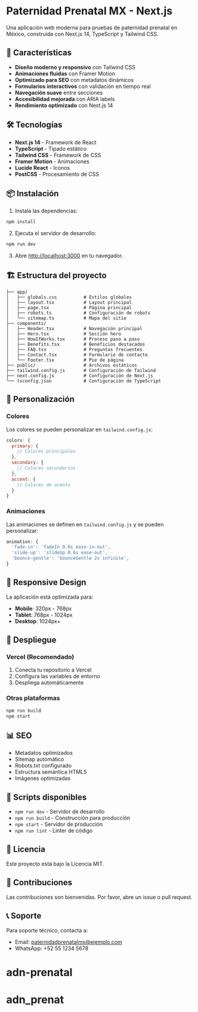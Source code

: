 # Paternidad Prenatal MX - Next.js

Una aplicación web moderna para pruebas de paternidad prenatal en México, construida con Next.js 14, TypeScript y Tailwind CSS.

## 🚀 Características

- **Diseño moderno y responsivo** con Tailwind CSS
- **Animaciones fluidas** con Framer Motion
- **Optimizado para SEO** con metadatos dinámicos
- **Formularios interactivos** con validación en tiempo real
- **Navegación suave** entre secciones
- **Accesibilidad mejorada** con ARIA labels
- **Rendimiento optimizado** con Next.js 14

## 🛠️ Tecnologías

- **Next.js 14** - Framework de React
- **TypeScript** - Tipado estático
- **Tailwind CSS** - Framework de CSS
- **Framer Motion** - Animaciones
- **Lucide React** - Iconos
- **PostCSS** - Procesamiento de CSS

## 📦 Instalación

1. Instala las dependencias:
```bash
npm install
```

2. Ejecuta el servidor de desarrollo:
```bash
npm run dev
```

3. Abre [http://localhost:3000](http://localhost:3000) en tu navegador.

## 🏗️ Estructura del proyecto

```
├── app/
│   ├── globals.css          # Estilos globales
│   ├── layout.tsx           # Layout principal
│   ├── page.tsx             # Página principal
│   ├── robots.ts            # Configuración de robots
│   └── sitemap.ts           # Mapa del sitio
├── components/
│   ├── Header.tsx           # Navegación principal
│   ├── Hero.tsx             # Sección hero
│   ├── HowItWorks.tsx       # Proceso paso a paso
│   ├── Benefits.tsx         # Beneficios destacados
│   ├── FAQ.tsx              # Preguntas frecuentes
│   ├── Contact.tsx          # Formulario de contacto
│   └── Footer.tsx           # Pie de página
├── public/                  # Archivos estáticos
├── tailwind.config.js       # Configuración de Tailwind
├── next.config.js           # Configuración de Next.js
└── tsconfig.json            # Configuración de TypeScript
```

## 🎨 Personalización

### Colores
Los colores se pueden personalizar en `tailwind.config.js`:

```javascript
colors: {
  primary: {
    // Colores principales
  },
  secondary: {
    // Colores secundarios
  },
  accent: {
    // Colores de acento
  }
}
```

### Animaciones
Las animaciones se definen en `tailwind.config.js` y se pueden personalizar:

```javascript
animation: {
  'fade-in': 'fadeIn 0.6s ease-in-out',
  'slide-up': 'slideUp 0.6s ease-out',
  'bounce-gentle': 'bounceGentle 2s infinite',
}
```

## 📱 Responsive Design

La aplicación está optimizada para:
- **Mobile**: 320px - 768px
- **Tablet**: 768px - 1024px
- **Desktop**: 1024px+

## 🚀 Despliegue

### Vercel (Recomendado)
1. Conecta tu repositorio a Vercel
2. Configura las variables de entorno
3. Despliega automáticamente

### Otras plataformas
```bash
npm run build
npm start
```

## 📊 SEO

- Metadatos optimizados
- Sitemap automático
- Robots.txt configurado
- Estructura semántica HTML5
- Imágenes optimizadas

## 🔧 Scripts disponibles

- `npm run dev` - Servidor de desarrollo
- `npm run build` - Construcción para producción
- `npm start` - Servidor de producción
- `npm run lint` - Linter de código

## 📄 Licencia

Este proyecto está bajo la Licencia MIT.

## 🤝 Contribuciones

Las contribuciones son bienvenidas. Por favor, abre un issue o pull request.

## 📞 Soporte

Para soporte técnico, contacta a:
- Email: paternidadprenatalmx@ejemplo.com
- WhatsApp: +52 55 1234 5678

# adn-prenatal
# adn_prenat
